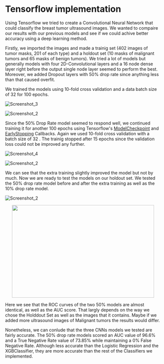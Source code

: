 # Tensorflow implementation

Using Tensorflow we tried to create a Convolutional Neural Network that could classify the breast tumor ultrasound images. We wanted to compaire our results with our previous models and see if we could achive better accuracy using a deep learning method.

Firstly, we imported the images and made a trainig set (402 images of tumor masks, 201 of each type) and a holdout set (10 masks of malignant tumors and 65 masks of benign tumors). We tried a lot of models but generally models with four 2D-Convolutional layers and a 16 node dense layer right before the output single node layer seemed to perform the best. Moreover, we added Dropout layers with 50% drop rate since anything less than that caused overfit. 

We trained the models using 10-fold cross validation and a data batch size of 32 for 100 epochs.

![Screenshot_3](https://user-images.githubusercontent.com/61820986/175614011-e6cedf3e-caf3-4f80-809e-a6a2ebbd3d19.png)

![Screenshot_2](https://user-images.githubusercontent.com/61820986/175609986-60fe707b-4e7c-4151-8919-78d6f82627a8.png)


Since the 50% Drop Rate model seemed to respond well, we continued training it for another 100 epochs using Tensorflow's [ModelCheckpoint](https://www.tensorflow.org/api_docs/python/tf/keras/callbacks/ModelCheckpoint?version=nightly) and [EarlyStopping](https://www.tensorflow.org/api_docs/python/tf/keras/callbacks/EarlyStopping) Callbacks. Again we used 10-fold cross validation with a batch size of 32 . The trainig stopped after 15 epochs since the validation loss could not be improved any further.

![Screenshot_4](https://user-images.githubusercontent.com/61820986/175616039-f21a3880-a08f-4a11-b478-d884991ff7b5.png)

![Screenshot_2](https://user-images.githubusercontent.com/61820986/175616452-1522cb68-736b-4ad1-9f9e-7e6e5dd12a26.png)

We can see that the extra training slightly improved the model but not by much. Now we are ready to test the models on our holdout set. We tested the 50% drop rate model before and after the extra training as well as the 10% drop rate model.

![Screenshot_2](https://user-images.githubusercontent.com/61820986/175645026-947047b0-7fe6-4d61-a21f-bdeec1620efe.png)

<p align="center">
  <img width="460" height="300" src="https://user-images.githubusercontent.com/61820986/175644985-da41f7ac-1c89-41ac-9cf3-4ed2750dd4e1.png">
</p>


Here we see that the ROC curves of the two 50% models are almost identical, as well as the AUC score. That largly depends on the way we chose the Holddout Set as well as the images that it contains. Maybe if we added more ultrasound images of Malignant tumors the results would differ.

Nonetheless, we can conlude that the three CNNs models we tested are fairly accurate. The 50% drop rate models scored an AUC value of 96.6% and a True Negative Rate value of 73.85% while maintaining a 0% False Negative Rate. Although less accurate than the Logistic Regression and the XGBClassifier, they are more accurate than the rest of the Classifiers we implemented.
